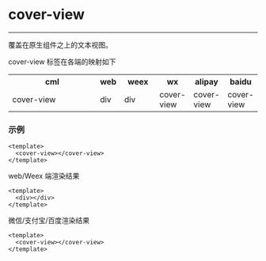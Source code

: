# cover-view

---

覆盖在原生组件之上的文本视图。

cover-view 标签在各端的映射如下

<table>
  <tr>
    <th width="200px">cml</th>
    <th>web</th>
    <th width="60px">weex</th>
    <th>wx</th>
    <th>alipay</th>
    <th>baidu</th>
  </tr>
  <tr>
    <td>cover-view</td>
    <td>div</td>
    <td>div</td>
    <td>cover-view</td>
    <td>cover-view</td>
    <td>cover-view</td>
  </tr>
</table>

### 示例

```vue
<template>
  <cover-view></cover-view>
</template>
```

web/Weex 端渲染结果

```vue
<template>
  <div></div>
</template>
```

微信/支付宝/百度渲染结果

```vue
<template>
  <cover-view></cover-view>
</template>
```

